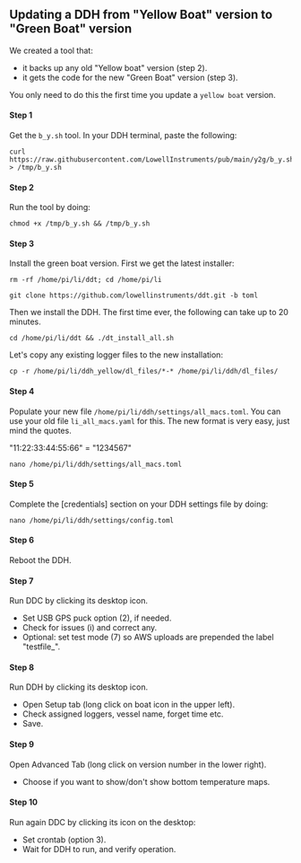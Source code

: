 ## Updating a DDH from "Yellow Boat" version to "Green Boat" version

We created a tool that:
- it backs up any old "Yellow boat" version (step 2).
- it gets the code for the new "Green Boat" version (step 3).

You only need to do this the first time you update a ``yellow boat`` version.

#### Step 1 
Get the ``b_y.sh`` tool. In your DDH terminal, paste the following:
```console
curl https://raw.githubusercontent.com/LowellInstruments/pub/main/y2g/b_y.sh > /tmp/b_y.sh
```

#### Step 2
Run the tool by doing:
```console  
chmod +x /tmp/b_y.sh && /tmp/b_y.sh
```

#### Step 3
Install the green boat version. First we get the latest installer:
```console
rm -rf /home/pi/li/ddt; cd /home/pi/li 
```
```console
git clone https://github.com/lowellinstruments/ddt.git -b toml
```
Then we install the DDH. The first time ever, the following can take up to 20 minutes.
```console
cd /home/pi/li/ddt && ./dt_install_all.sh
```
Let's copy any existing logger files to the new installation:
```console
cp -r /home/pi/li/ddh_yellow/dl_files/*-* /home/pi/li/ddh/dl_files/
```

#### Step 4
Populate your new file ``/home/pi/li/ddh/settings/all_macs.toml``.
You can use your old file ``li_all_macs.yaml`` for this.
The new format is very easy, just mind the quotes.
      
"11:22:33:44:55:66" = "1234567"
```console
nano /home/pi/li/ddh/settings/all_macs.toml
```

#### Step 5
Complete the [credentials] section on your DDH settings file by doing:
```console
nano /home/pi/li/ddh/settings/config.toml
```

#### Step 6
Reboot the DDH.

#### Step 7
Run DDC by clicking its desktop icon.
- Set USB GPS puck option (2), if needed.
- Check for issues (i) and correct any.
- Optional: set test mode (7) so AWS uploads are prepended the label "testfile_".

#### Step 8
Run DDH by clicking its desktop icon.
- Open Setup tab (long click on boat icon in the upper left).
- Check assigned loggers, vessel name, forget time etc.
- Save.

#### Step 9
Open Advanced Tab (long click on version number in the lower right).
- Choose if you want to show/don't show bottom temperature maps.

#### Step 10
Run again DDC by clicking its icon on the desktop:
- Set crontab (option 3).
- Wait for DDH to run, and verify operation.
